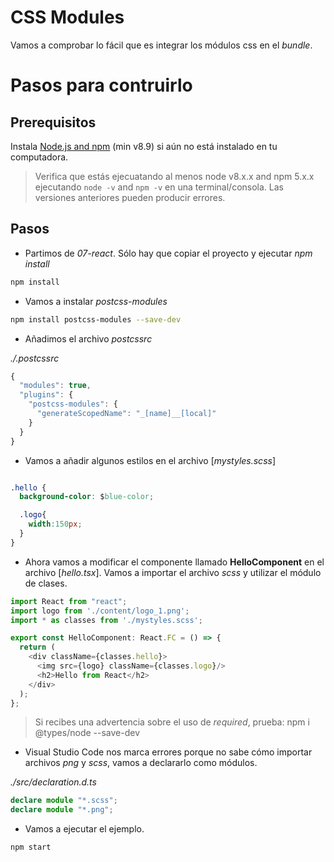 # CSS Modules

Vamos a comprobar lo fácil que es integrar los módulos css en el _bundle_.

# Pasos para contruirlo

## Prerequisitos

Instala [Node.js and npm](https://nodejs.org/en/) (min v8.9) si aún no está instalado en tu computadora.

> Verifica que estás ejecuatando al menos node v8.x.x and npm 5.x.x ejecutando `node -v` and `npm -v` en una terminal/consola. Las versiones anteriores pueden producir errores.

## Pasos

- Partimos de _07-react_. Sólo hay que copiar el proyecto y ejecutar _npm install_

```bash
npm install
```

- Vamos a instalar _postcss-modules_

```bash
npm install postcss-modules --save-dev
```

- Añadimos el archivo _postcssrc_

_./.postcssrc_

```javascript
{
  "modules": true,
  "plugins": {
    "postcss-modules": {
      "generateScopedName": "_[name]__[local]"
    }
  }
}
```

- Vamos a añadir algunos estilos en el archivo [_mystyles.scss_]

```css

.hello {
  background-color: $blue-color;

  .logo{
    width:150px;
  }
}
```

- Ahora vamos a modificar el componente llamado **HelloComponent** en el archivo [_hello.tsx_]. Vamos a importar el archivo _scss_ y utilizar el módulo de clases.

```javascript
import React from "react";
import logo from './content/logo_1.png';
import * as classes from './mystyles.scss';

export const HelloComponent: React.FC = () => {
  return (
    <div className={classes.hello}>
      <img src={logo} className={classes.logo}/>
      <h2>Hello from React</h2>      
    </div>
  );
};
```

> Si recibes una advertencia sobre el uso de _required_, prueba: npm i @types/node --save-dev

- Visual Studio Code nos marca errores porque no sabe cómo importar archivos _png_ y _scss_, vamos a declararlo como módulos.

_./src/declaration.d.ts_	

```typescript
declare module "*.scss";
declare module "*.png";
```

 

- Vamos a ejecutar el ejemplo.

```bash
npm start
```